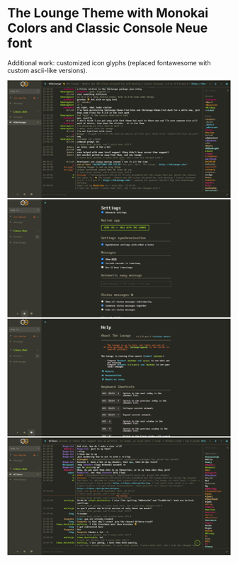 # The Lounge Theme with Monokai Colors and Classic Console Neue font

Additional work: customized icon glyphs (replaced fontawesome with custom ascii-like versions).

[![Screenshot 01](monokai-console-screenshot-01.png)](https://raw.githubusercontent.com/deejayy/thelounge-theme-monokai-console/master/monokai-console-screenshot-01.png)
[![Screenshot 02](monokai-console-screenshot-02.png)](https://raw.githubusercontent.com/deejayy/thelounge-theme-monokai-console/master/monokai-console-screenshot-02.png)
[![Screenshot 03](monokai-console-screenshot-03.png)](https://raw.githubusercontent.com/deejayy/thelounge-theme-monokai-console/master/monokai-console-screenshot-03.png)
[![Screenshot 04](monokai-console-screenshot-04.png)](https://raw.githubusercontent.com/deejayy/thelounge-theme-monokai-console/master/monokai-console-screenshot-04.png)
